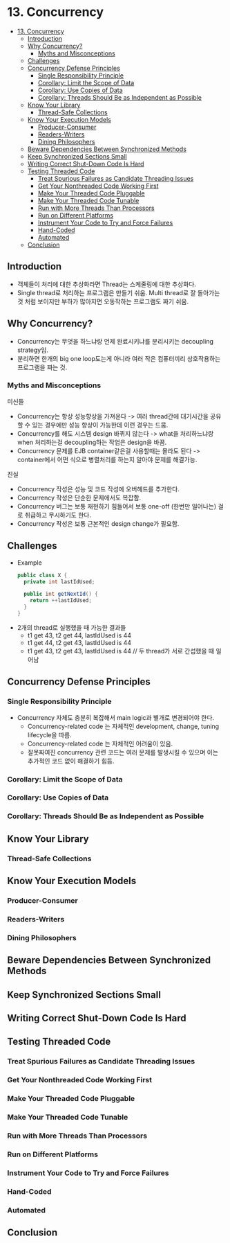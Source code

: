 # 13. Concurrency

- [13. Concurrency](#13-concurrency)
  - [Introduction](#introduction)
  - [Why Concurrency?](#why-concurrency)
    - [Myths and Misconceptions](#myths-and-misconceptions)
  - [Challenges](#challenges)
  - [Concurrency Defense Principles](#concurrency-defense-principles)
    - [Single Responsibility Principle](#single-responsibility-principle)
    - [Corollary: Limit the Scope of Data](#corollary-limit-the-scope-of-data)
    - [Corollary: Use Copies of Data](#corollary-use-copies-of-data)
    - [Corollary: Threads Should Be as Independent as Possible](#corollary-threads-should-be-as-independent-as-possible)
  - [Know Your Library](#know-your-library)
    - [Thread-Safe Collections](#thread-safe-collections)
  - [Know Your Execution Models](#know-your-execution-models)
    - [Producer-Consumer](#producer-consumer)
    - [Readers-Writers](#readers-writers)
    - [Dining Philosophers](#dining-philosophers)
  - [Beware Dependencies Between Synchronized Methods](#beware-dependencies-between-synchronized-methods)
  - [Keep Synchronized Sections Small](#keep-synchronized-sections-small)
  - [Writing Correct Shut-Down Code Is Hard](#writing-correct-shut-down-code-is-hard)
  - [Testing Threaded Code](#testing-threaded-code)
    - [Treat Spurious Failures as Candidate Threading Issues](#treat-spurious-failures-as-candidate-threading-issues)
    - [Get Your Nonthreaded Code Working First](#get-your-nonthreaded-code-working-first)
    - [Make Your Threaded Code Pluggable](#make-your-threaded-code-pluggable)
    - [Make Your Threaded Code Tunable](#make-your-threaded-code-tunable)
    - [Run with More Threads Than Processors](#run-with-more-threads-than-processors)
    - [Run on Different Platforms](#run-on-different-platforms)
    - [Instrument Your Code to Try and Force Failures](#instrument-your-code-to-try-and-force-failures)
    - [Hand-Coded](#hand-coded)
    - [Automated](#automated)
  - [Conclusion](#conclusion)

## Introduction

- 객체들이 처리에 대한 추상화라면 Thread는 스케줄링에 대한 추상화다.
- Single thread로 처리하는 프로그램은 만들기 쉬움. Multi thread로 잘 돌아가는것 처럼 보이지만 부하가 많아지면 오동작하는 프로그램도 짜기 쉬움.

## Why Concurrency?

- Concurrency는 무엇을 하느냐랑 언제 완료시키냐를 분리시키는 decoupling strategy임.
- 분리하면 한개의 big one loop도는게 아니라 여러 작은 컴퓨터끼리 상호작용하는 프로그램을 짜는 것.

### Myths and Misconceptions

미신들

- Concurrency는 항상 성능향상을 가져온다 -> 여러 thread간에 대기시간을 공유할 수 있는 경우에만 성능 향상이 가능한데 이런 경우는 드뭄.
- Concurrency를 해도 시스템 design 바뀌지 않는다 -> what을 처리하느냐랑 when 처리하는걸 decoupling하는 작업은 design을 바꿈.
- Concurrency 문제를 EJB container같은걸 사용할때는 몰라도 된다 -> container에서 어떤 식으로 병렬처리를 하는지 알아야 문제를 해결가능.

진실

- Concurrency 작성은 성능 및 코드 작성에 오버헤드를 추가한다.
- Concurrency 작성은 단순한 문제에서도 복잡함.
- Concurrency 버그는 보통 재현하기 힘들어서 보통 one-off (한번만 일어나는) 걸로 취급하고 무시하기도 한다.
- Concurrency 작성은 보통 근본적인 design change가 필요함.

## Challenges

- Example
  ```java
  public class X {
    private int lastIdUsed;

    public int getNextId() {
      return ++lastIdUsed;
    }
  }
  ```
- 2개의 thread로 실행했을 때 가능한 결과들
  - t1 get 43, t2 get 44, lastIdUsed is 44
  - t1 get 44, t2 get 43, lastIdUsed is 44
  - t1 get 43, t2 get 43, lastIdUsed is 44 // 두 thread가 서로 간섭했을 때 일어남

## Concurrency Defense Principles

### Single Responsibility Principle

- Concurrency 자체도 충분히 복잡해서 main logic과 별개로 변경되어야 한다.
  - Concurrency-related code 는 자체적인 development, change, tuning lifecycle을 따름.
  - Concurrency-related code 는 자체적인 어려움이 있음.
  - 잘못짜여진 concurrency 관련 코드는 여러 문제를 발생시킬 수 있으며 이는 추가적인 코드 없이 해결하기 힘듬.

### Corollary: Limit the Scope of Data

### Corollary: Use Copies of Data

### Corollary: Threads Should Be as Independent as Possible

## Know Your Library

### Thread-Safe Collections

## Know Your Execution Models

### Producer-Consumer

### Readers-Writers

### Dining Philosophers

## Beware Dependencies Between Synchronized Methods

## Keep Synchronized Sections Small

## Writing Correct Shut-Down Code Is Hard

## Testing Threaded Code

### Treat Spurious Failures as Candidate Threading Issues

### Get Your Nonthreaded Code Working First

### Make Your Threaded Code Pluggable

### Make Your Threaded Code Tunable

### Run with More Threads Than Processors

### Run on Different Platforms

### Instrument Your Code to Try and Force Failures

### Hand-Coded

### Automated

## Conclusion